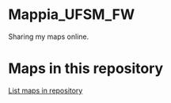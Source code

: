 
# Mappia_UFSM_FW

 Sharing my maps online.

# Maps in this repository
[List maps in repository](https://maps.csr.ufmg.br/calculator/?lang=eng&map=&queryid=152&listRepository=Repository&storeurl=https://github.com/fbreunig/Mappia_UFSM_FW/)